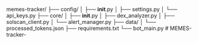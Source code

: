 memes-tracker/
├── config/
│   ├── __init__.py
│   ├── settings.py
│   └── api_keys.py
├── core/
│   ├── __init__.py
│   ├── dex_analyzer.py
│   ├── solscan_client.py
│   └── alert_manager.py
├── data/
│   └── processed_tokens.json
├── requirements.txt
└── bot_main.py # MEMES-tracker-
